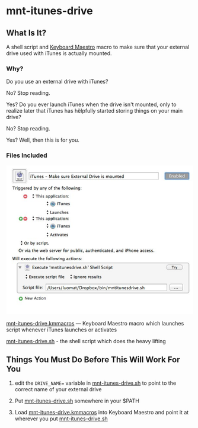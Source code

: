 mnt-itunes-drive
================


## What Is It?

A shell script and [Keyboard Maestro] macro to make sure that your external drive used with iTunes is actually mounted.


### Why?

Do you use an external drive with iTunes?

No? Stop reading.

Yes? Do you ever launch iTunes when the drive isn't mounted, only to realize later that iTunes has hëlpfully started storing things on your main drive?

No? Stop reading.

Yes? Well, then this is for you.

### Files Included

![Screenshot of Keyboard Maestro macro](mnt-itunes-drive.jpg)

[mnt-itunes-drive.kmmacros] — Keyboard Maestro macro which launches script whenever iTunes launches or activates

[mnt-itunes-drive.sh] - the shell script which does the heavy lifting


## Things You __Must__ Do Before This Will Work For You

1. 	edit the `DRIVE_NAME=` variable in [mnt-itunes-drive.sh] to point to the correct name of your external drive

1.	Put [mnt-itunes-drive.sh] somewhere in your $PATH

1.	Load [mnt-itunes-drive.kmmacros] into Keyboard Maestro and point it at wherever you put [mnt-itunes-drive.sh]


[mnt-itunes-drive.sh]: mnt-itunes-drive.sh

[mnt-itunes-drive.kmmacros]: mnt-itunes-drive.kmmacros

[Keyboard Maestro]: http://www.keyboardmaestro.com/main/
